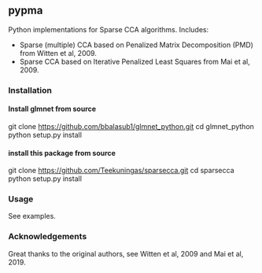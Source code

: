 ## pypma

Python implementations for Sparse CCA algorithms. Includes:

* Sparse (multiple) CCA based on Penalized Matrix Decomposition (PMD) from Witten et al, 2009. 
* Sparse CCA based on Iterative Penalized Least Squares from Mai et al, 2009.

### Installation

#### Install glmnet from source
git clone https://github.com/bbalasub1/glmnet_python.git
cd glmnet_python
python setup.py install

#### install this package from source
git clone https://github.com/Teekuningas/sparsecca.git
cd sparsecca
python setup.py install

### Usage

See examples.

### Acknowledgements

Great thanks to the original authors, see Witten et al, 2009 and Mai et al, 2019.
